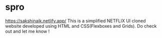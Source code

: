 # spro

https://sakshinaik.netlify.app/
This is a simplified NETFLIX UI cloned website developed using HTML and CSS(Flexboxes and Grids).
Do check out and let me know !
